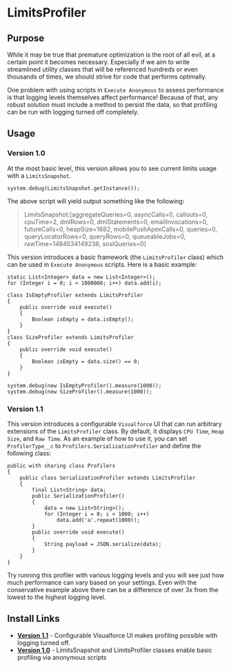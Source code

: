 # LimitsProfiler

## Purpose

While it may be true that premature optimization is the root of all evil, at a certain point it becomes necessary. Especially if we aim to write streamlined utility classes that will be referenced hundreds or even thousands of times, we should strive for code that performs optimally.

One problem with using scripts in `Execute Anonymous` to assess performance is that logging levels themselves affect performance! Because of that, any robust solution must include a method to persist the data, so that profiling can be run with logging turned off completely. 

## Usage

### Version 1.0

At the most basic level, this version allows you to see current limits usage with a `LimitsSnapshot`.

    system.debug(LimitsSnapshot.getInstance());

The above script will yield output something like the following:

> LimitsSnapshot:[aggregateQueries=0, asyncCalls=0, callouts=0, cpuTime=2, dmlRows=0, dmlStatements=0, emailInvocations=0, futureCalls=0, heapSize=1682, mobilePushApexCalls=0, queries=0, queryLocatorRows=0, queryRows=0, queueableJobs=0, rawTime=1484534149238, soslQueries=0]

This version introduces a basic framework (the `LimitsProfiler` class) which can be used in `Execute Anonymous` scripts. Here is a basic example:

```apex
static List<Integer> data = new List<Integer>();
for (Integer i = 0; i < 1000000; i++) data.add(i);

class IsEmptyProfiler extends LimitsProfiler
{
    public override void execute()
    {
        Boolean isEmpty = data.isEmpty();
    }
}
class SizeProfiler extends LimitsProfiler
{
    public override void execute()
    {
        Boolean isEmpty = data.size() == 0;
    }
}

system.debug(new IsEmptyProfiler().measure(1000));
system.debug(new SizeProfiler().measure(1000));
```

### Version 1.1

This version introduces a configurable `Visualforce` UI that can run arbitrary extensions of the `LimitsProfiler` class. By default, it displays `CPU Time`, `Heap Size`, and `Raw Time`. As an example of how to use it, you can set `ProfilerType__c` to `Profilers.SerializationProfiler` and define the following class:

```apex
public with sharing class Profilers
{
    public class SerializationProfiler extends LimitsProfiler
    {
        final List<String> data;
        public SerializationProfiler()
        {
            data = new List<String>();
            for (Integer i = 0; i < 1000; i++)
                data.add('a'.repeat(1000));
        }
        public override void execute()
        {
            String payload = JSON.serialize(data);
        }
    }
}
```

Try running this profiler with various logging levels and you will see just how much performance can vary based on your settings. Even with the conservative example above there can be a difference of over 3x from the lowest to the highest logging level.

## Install Links

- **[Version 1.1](https://login.salesforce.com/packaging/installPackage.apexp?p0=04t410000022Gc1)** - Configurable Visualforce UI makes profiling possible with logging turned off.	
- **[Version 1.0](https://login.salesforce.com/packaging/installPackage.apexp?p0=04t410000022FLP)** - LimitsSnapshot and LimitsProfiler classes enable basic profiling via anonymous scripts
